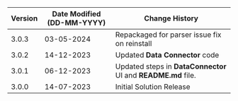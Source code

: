 | **Version** | **Date Modified (DD-MM-YYYY)** | **Change History**                          |
|-------------|--------------------------------|---------------------------------------------|
| 3.0.3       |     03-05-2024                 | Repackaged for parser issue fix on reinstall |
| 3.0.2       |     14-12-2023                 | Updated **Data Connector** code                      |
| 3.0.1       |     06-12-2023                 | Updated steps in **DataConnector** UI and **README.md** file.                     |
| 3.0.0       |     14-07-2023                 | Initial Solution Release                     |
